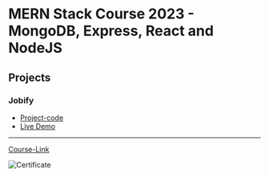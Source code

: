 # MERN Stack Course 2023 - MongoDB, Express, React and NodeJS

## Projects

### Jobify

- [Project-code](./Projects/Jobify) <br>
- [Live Demo](https://jobify-93tv.onrender.com/landing)

---

[Course-Link](https://www.udemy.com/course/mern-stack-course-mongodb-express-react-and-nodejs/)<br>

![Certificate]([https://via.placeholder.com/468x300?text=Certificate+Here](https://www.udemy.com/certificate/UC-d9afc42f-7921-44c9-8ac1-61811c615279/)https://www.udemy.com/certificate/UC-d9afc42f-7921-44c9-8ac1-61811c615279/)
